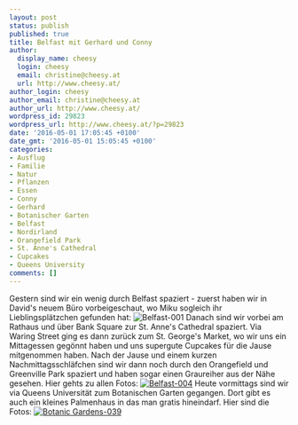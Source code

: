 ```yaml
---
layout: post
status: publish
published: true
title: Belfast mit Gerhard und Conny
author:
  display_name: cheesy
  login: cheesy
  email: christine@cheesy.at
  url: http://www.cheesy.at/
author_login: cheesy
author_email: christine@cheesy.at
author_url: http://www.cheesy.at/
wordpress_id: 29823
wordpress_url: http://www.cheesy.at/?p=29823
date: '2016-05-01 17:05:45 +0100'
date_gmt: '2016-05-01 15:05:45 +0100'
categories:
- Ausflug
- Familie
- Natur
- Pflanzen
- Essen
- Conny
- Gerhard
- Botanischer Garten
- Belfast
- Nordirland
- Orangefield Park
- St. Anne's Cathedral
- Cupcakes
- Queens University
comments: []
---
```

Gestern sind wir ein wenig durch Belfast spaziert - zuerst haben wir in David's neuem Büro vorbeigeschaut, wo Miku sogleich ihr Lieblingsplätzchen gefunden hat:
![Belfast-001](http://www.cheesy.at/wp-content/uploads/Belfast-0012.jpg)
Danach sind wir vorbei am Rathaus und über Bank Square zur St. Anne's Cathedral spaziert. Via Waring Street ging es dann zurück zum St. George's Market, wo wir uns ein Mittagessen gegönnt haben und uns supergute Cupcakes für die Jause mitgenommen haben. Nach der Jause und einem kurzen Nachmittagsschläfchen sind wir dann noch durch den Orangefield und Greenville Park spaziert und haben sogar einen Graureiher aus der Nähe gesehen.
Hier gehts zu allen Fotos:
[![Belfast-004](http://www.cheesy.at/wp-content/uploads/Belfast-0042.jpg)](http://www.cheesy.at/fotos/sonstiges/leben-in-belfast/belfast-spaziergang/)
Heute vormittags sind wir via Queens Universität zum Botanischen Garten gegangen. Dort gibt es auch ein kleines Palmenhaus in das man gratis hineindarf. Hier sind die Fotos:
[![Botanic Gardens-039](http://www.cheesy.at/wp-content/uploads/Botanic-Gardens-039.jpg)](http://www.cheesy.at/fotos/sonstiges/leben-in-belfast/botanischer-garten/)
